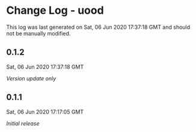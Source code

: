 # Change Log - uood

This log was last generated on Sat, 06 Jun 2020 17:37:18 GMT and should not be manually modified.

## 0.1.2
Sat, 06 Jun 2020 17:37:18 GMT

*Version update only*

## 0.1.1
Sat, 06 Jun 2020 17:17:05 GMT

*Initial release*

